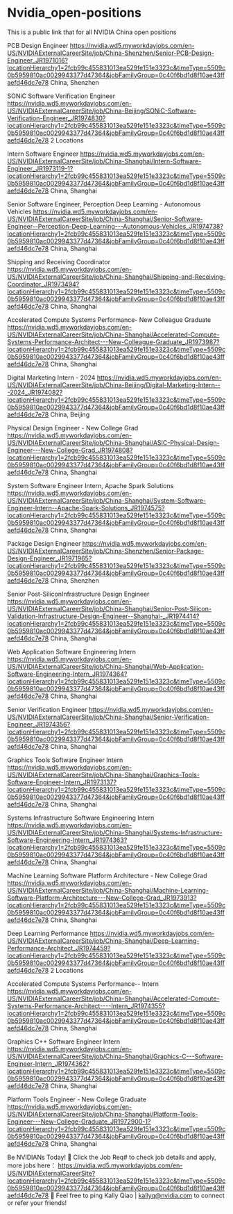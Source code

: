 # Nvidia_open-positions
This is a public link that for all NVIDIA China open positions 

PCB Design Engineer	https://nvidia.wd5.myworkdayjobs.com/en-US/NVIDIAExternalCareerSite/job/China-Shenzhen/Senior-PCB-Design-Engineer_JR1971016?locationHierarchy1=2fcb99c455831013ea529fe151e3323c&timeType=5509c0b5959810ac0029943377d47364&jobFamilyGroup=0c40f6bd1d8f10ae43ffaefd46dc7e78	China, Shenzhen

SONiC Software Verification Engineer	https://nvidia.wd5.myworkdayjobs.com/en-US/NVIDIAExternalCareerSite/job/China-Beijing/SONiC-Software-Verification-Engineer_JR1974830?locationHierarchy1=2fcb99c455831013ea529fe151e3323c&timeType=5509c0b5959810ac0029943377d47364&jobFamilyGroup=0c40f6bd1d8f10ae43ffaefd46dc7e78	2 Locations

Intern Software Engineer	https://nvidia.wd5.myworkdayjobs.com/en-US/NVIDIAExternalCareerSite/job/China-Shanghai/Intern-Software-Engineer_JR1973119-1?locationHierarchy1=2fcb99c455831013ea529fe151e3323c&timeType=5509c0b5959810ac0029943377d47364&jobFamilyGroup=0c40f6bd1d8f10ae43ffaefd46dc7e78	China, Shanghai

Senior Software Engineer, Perception Deep Learning - Autonomous Vehicles	https://nvidia.wd5.myworkdayjobs.com/en-US/NVIDIAExternalCareerSite/job/China-Shanghai/Senior-Software-Engineer--Perception-Deep-Learning---Autonomous-Vehicles_JR1974738?locationHierarchy1=2fcb99c455831013ea529fe151e3323c&timeType=5509c0b5959810ac0029943377d47364&jobFamilyGroup=0c40f6bd1d8f10ae43ffaefd46dc7e78	China, Shanghai

Shipping and Receiving Coordinator	https://nvidia.wd5.myworkdayjobs.com/en-US/NVIDIAExternalCareerSite/job/China-Shanghai/Shipping-and-Receiving-Coordinator_JR1973494?locationHierarchy1=2fcb99c455831013ea529fe151e3323c&timeType=5509c0b5959810ac0029943377d47364&jobFamilyGroup=0c40f6bd1d8f10ae43ffaefd46dc7e78	China, Shanghai

Accelerated Compute Systems Performance- New Colleague Graduate	https://nvidia.wd5.myworkdayjobs.com/en-US/NVIDIAExternalCareerSite/job/China-Shanghai/Accelerated-Compute-Systems-Performance-Architect---New-Colleague-Graduate_JR1973987?locationHierarchy1=2fcb99c455831013ea529fe151e3323c&timeType=5509c0b5959810ac0029943377d47364&jobFamilyGroup=0c40f6bd1d8f10ae43ffaefd46dc7e78	China, Shanghai

Digital Marketing Intern - 2024	https://nvidia.wd5.myworkdayjobs.com/en-US/NVIDIAExternalCareerSite/job/China-Beijing/Digital-Marketing-Intern---2024_JR1974082?locationHierarchy1=2fcb99c455831013ea529fe151e3323c&timeType=5509c0b5959810ac0029943377d47364&jobFamilyGroup=0c40f6bd1d8f10ae43ffaefd46dc7e78	China, Beijing

Physical Design Engineer - New College Grad	https://nvidia.wd5.myworkdayjobs.com/en-US/NVIDIAExternalCareerSite/job/China-Shanghai/ASIC-Physical-Design-Engineer---New-College-Grad_JR1974808?locationHierarchy1=2fcb99c455831013ea529fe151e3323c&timeType=5509c0b5959810ac0029943377d47364&jobFamilyGroup=0c40f6bd1d8f10ae43ffaefd46dc7e78	China, Shanghai

System Software Engineer Intern, Apache Spark Solutions	https://nvidia.wd5.myworkdayjobs.com/en-US/NVIDIAExternalCareerSite/job/China-Shanghai/System-Software-Engineer-Intern--Apache-Spark-Solutions_JR1974575?locationHierarchy1=2fcb99c455831013ea529fe151e3323c&timeType=5509c0b5959810ac0029943377d47364&jobFamilyGroup=0c40f6bd1d8f10ae43ffaefd46dc7e78	China, Shanghai

Package Design Engineer	https://nvidia.wd5.myworkdayjobs.com/en-US/NVIDIAExternalCareerSite/job/China-Shenzhen/Senior-Package-Design-Engineer_JR1971965?locationHierarchy1=2fcb99c455831013ea529fe151e3323c&timeType=5509c0b5959810ac0029943377d47364&jobFamilyGroup=0c40f6bd1d8f10ae43ffaefd46dc7e78	China, Shenzhen

Senior Post-SiliconInfrastructure Design Engineer	https://nvidia.wd5.myworkdayjobs.com/en-US/NVIDIAExternalCareerSite/job/China-Shanghai/Senior-Post-Silicon-Validation-Infrastructure-Design-Engineer--Shanghai-_JR1974414?locationHierarchy1=2fcb99c455831013ea529fe151e3323c&timeType=5509c0b5959810ac0029943377d47364&jobFamilyGroup=0c40f6bd1d8f10ae43ffaefd46dc7e78	China, Shanghai

Web Application Software Engineering Intern	https://nvidia.wd5.myworkdayjobs.com/en-US/NVIDIAExternalCareerSite/job/China-Shanghai/Web-Application-Software-Engineering-Intern_JR1974364?locationHierarchy1=2fcb99c455831013ea529fe151e3323c&timeType=5509c0b5959810ac0029943377d47364&jobFamilyGroup=0c40f6bd1d8f10ae43ffaefd46dc7e78	China, Shanghai

Senior Verification Engineer	https://nvidia.wd5.myworkdayjobs.com/en-US/NVIDIAExternalCareerSite/job/China-Shanghai/Senior-Verification-Engineer_JR1974356?locationHierarchy1=2fcb99c455831013ea529fe151e3323c&timeType=5509c0b5959810ac0029943377d47364&jobFamilyGroup=0c40f6bd1d8f10ae43ffaefd46dc7e78	China, Shanghai

Graphics Tools Software Engineer Intern	https://nvidia.wd5.myworkdayjobs.com/en-US/NVIDIAExternalCareerSite/job/China-Shanghai/Graphics-Tools-Software-Engineer-Intern_JR1973137?locationHierarchy1=2fcb99c455831013ea529fe151e3323c&timeType=5509c0b5959810ac0029943377d47364&jobFamilyGroup=0c40f6bd1d8f10ae43ffaefd46dc7e78	China, Shanghai

Systems Infrastructure Software Engineering Intern	https://nvidia.wd5.myworkdayjobs.com/en-US/NVIDIAExternalCareerSite/job/China-Shanghai/Systems-Infrastructure-Software-Engineering-Intern_JR1974363?locationHierarchy1=2fcb99c455831013ea529fe151e3323c&timeType=5509c0b5959810ac0029943377d47364&jobFamilyGroup=0c40f6bd1d8f10ae43ffaefd46dc7e78	China, Shanghai

Machine Learning Software Platform Architecture - New College Grad	https://nvidia.wd5.myworkdayjobs.com/en-US/NVIDIAExternalCareerSite/job/China-Shanghai/Machine-Learning-Software-Platform-Architecture---New-College-Grad_JR1973913?locationHierarchy1=2fcb99c455831013ea529fe151e3323c&timeType=5509c0b5959810ac0029943377d47364&jobFamilyGroup=0c40f6bd1d8f10ae43ffaefd46dc7e78	China, Shanghai

Deep Learning Performance	https://nvidia.wd5.myworkdayjobs.com/en-US/NVIDIAExternalCareerSite/job/China-Shanghai/Deep-Learning-Performance-Architect_JR1974459?locationHierarchy1=2fcb99c455831013ea529fe151e3323c&timeType=5509c0b5959810ac0029943377d47364&jobFamilyGroup=0c40f6bd1d8f10ae43ffaefd46dc7e78	2 Locations

Accelerated Compute Systems Performance-- Intern	https://nvidia.wd5.myworkdayjobs.com/en-US/NVIDIAExternalCareerSite/job/China-Shanghai/Accelerated-Compute-Systems-Performance-Architect----Intern_JR1974355?locationHierarchy1=2fcb99c455831013ea529fe151e3323c&timeType=5509c0b5959810ac0029943377d47364&jobFamilyGroup=0c40f6bd1d8f10ae43ffaefd46dc7e78	China, Shanghai

Graphics C++ Software Engineer Intern	https://nvidia.wd5.myworkdayjobs.com/en-US/NVIDIAExternalCareerSite/job/China-Shanghai/Graphics-C---Software-Engineer-Intern_JR1974362?locationHierarchy1=2fcb99c455831013ea529fe151e3323c&timeType=5509c0b5959810ac0029943377d47364&jobFamilyGroup=0c40f6bd1d8f10ae43ffaefd46dc7e78	China, Shanghai

Platform Tools Engineer - New College Graduate	https://nvidia.wd5.myworkdayjobs.com/en-US/NVIDIAExternalCareerSite/job/China-Shanghai/Platform-Tools-Engineer---New-College-Graduate_JR1972900-1?locationHierarchy1=2fcb99c455831013ea529fe151e3323c&timeType=5509c0b5959810ac0029943377d47364&jobFamilyGroup=0c40f6bd1d8f10ae43ffaefd46dc7e78	China, Shanghai



Be NVIDIANs Today!
	Click the Job Req# to check job details and apply, more jobs here： https://nvidia.wd5.myworkdayjobs.com/en-US/NVIDIAExternalCareerSite?locationHierarchy1=2fcb99c455831013ea529fe151e3323c&timeType=5509c0b5959810ac0029943377d47364&jobFamilyGroup=0c40f6bd1d8f10ae43ffaefd46dc7e78
	Feel free to ping Kally Qiao | kallyq@nvidia.com to connect or refer your friends!
